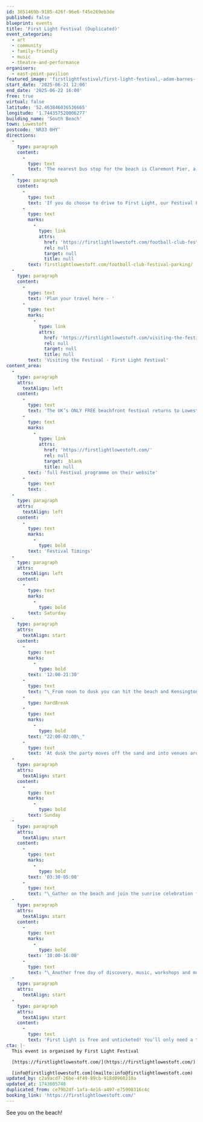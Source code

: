 ```yaml
---
id: 3851469b-9185-426f-96e6-f45e269eb3de
published: false
blueprint: events
title: 'First Light Festival (Duplicated)'
event_categories:
  - art
  - community
  - family-friendly
  - music
  - theatre-and-performance
organisers:
  - east-point-pavilion
featured_image: 'firstlightfestival/first-light-festival,-adam-barnes-(27).jpg'
start_date: '2025-06-21 12:00'
end_date: '2025-06-22 16:00'
free: true
virtual: false
latitude: '52.463846036536665'
longitude: '1.744357520006277'
building_name: 'South Beach'
town: Lowestoft
postcode: 'NR33 0HY'
directions:
  -
    type: paragraph
    content:
      -
        type: text
        text: 'The nearest bus stop for the beach is Claremont Pier, a 5-10 minute walk from the festival site along the upper promenade. The nearest bus stop for Kensington Gardens is Rectory Road, a short 2 minute walk. Both are served by 1, 103, X1, 1A, 105, X2, 99, 106, X21, 102, 122 and X22 routes.'
  -
    type: paragraph
    content:
      -
        type: text
        text: 'If you do choose to drive to First Light, our Festival Park & Walk is located at Kirkley & Pakefield Football Club and costs just £5 for 1 day or £8 for both Saturday and Sunday. Parking spaces can be booked at '
      -
        type: text
        marks:
          -
            type: link
            attrs:
              href: 'https://firstlightlowestoft.com/football-club-festival-parking/'
              rel: null
              target: null
              title: null
        text: firstlightlowestoft.com/football-club-festival-parking/
  -
    type: paragraph
    content:
      -
        type: text
        text: 'Plan your travel here - '
      -
        type: text
        marks:
          -
            type: link
            attrs:
              href: 'https://firstlightlowestoft.com/visiting-the-festival/'
              rel: null
              target: null
              title: null
        text: 'Visiting the Festival - First Light Festival'
content_area:
  -
    type: paragraph
    attrs:
      textAlign: left
    content:
      -
        type: text
        text: 'The UK’s ONLY FREE beachfront festival returns to Lowestoft’s South Beach across Saturday 21st and Sunday 22nd June 2025 – check out the '
      -
        type: text
        marks:
          -
            type: link
            attrs:
              href: 'https://firstlightlowestoft.com/'
              rel: null
              target: _blank
              title: null
        text: 'full Festival programme on their website'
      -
        type: text
        text: .
  -
    type: paragraph
    attrs:
      textAlign: left
    content:
      -
        type: text
        marks:
          -
            type: bold
        text: 'Festival Timings'
  -
    type: paragraph
    attrs:
      textAlign: left
    content:
      -
        type: text
        marks:
          -
            type: bold
        text: Saturday
  -
    type: paragraph
    attrs:
      textAlign: start
    content:
      -
        type: text
        marks:
          -
            type: bold
        text: '12:00-21:30'
      -
        type: text
        text: "\_From noon to dusk you can hit the beach and Kensington Gardens for a packed first day of our free summer solstice celebration."
      -
        type: hardBreak
      -
        type: text
        marks:
          -
            type: bold
        text: "22:00-02:00\_"
      -
        type: text
        text: 'At dusk the party moves off the sand and into venues around Lowestoft for our ticketed Sundown Events.'
  -
    type: paragraph
    attrs:
      textAlign: start
    content:
      -
        type: text
        marks:
          -
            type: bold
        text: Sunday
  -
    type: paragraph
    attrs:
      textAlign: start
    content:
      -
        type: text
        marks:
          -
            type: bold
        text: '03:30-05:00'
      -
        type: text
        text: "\_Gather on the beach and join the sunrise celebration for our unique Dawn programme"
  -
    type: paragraph
    attrs:
      textAlign: start
    content:
      -
        type: text
        marks:
          -
            type: bold
        text: '10:00-16:00'
      -
        type: text
        text: "\_Another free day of discovery, music, workshops and more under the solstice sun."
  -
    type: paragraph
    attrs:
      textAlign: start
  -
    type: paragraph
    attrs:
      textAlign: start
    content:
      -
        type: text
        text: 'First Light is free and unticketed! You’ll only need a ticket if you want to attend one of our Sundown Events on Saturday night once the free beach programme finishes at 21:30.'
cta: |-
  This event is organised by First Light Festival

  [https://firstlightlowestoft.com/](https://firstlightlowestoft.com/)

  [info@firstlightlowestoft.com](mailto:info@firstlightlowestoft.com)
updated_by: c2a9acd7-26be-4f49-89cb-918d0960210a
updated_at: 1743605748
duplicated_from: ce79b2df-1afa-4e16-a497-e75908316c4c
booking_link: 'https://firstlightlowestoft.com/'
---
```

See you on the beach!